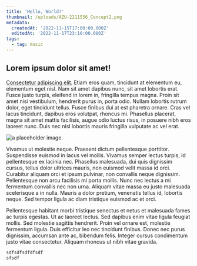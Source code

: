 ```yaml
---
title: 'Hello, World!'
thumbnail: /uploads/AZU-2211556_Concept2.png
metadata:
  createdAt: '2022-11-15T17:00:00.000Z'
  editedAt: '2022-11-17T23:10:00.000Z'
tags:
  - tag: music
---
```


## Lorem ipsum dolor sit amet!

[Consectetur adipiscing elit.](posts "posts") Etiam eros&#x20;
quam, tincidunt at elementum eu, elementum eget nisl. Nam sit amet&#x20;
dapibus nunc, sit amet lobortis erat. Fusce justo turpis, eleifend in&#x20;
lorem in, fringilla tempus magna. Proin sit amet nisi vestibulum,&#x20;
hendrerit purus in, porta odio. Nullam lobortis rutrum dolor, eget&#x20;
tincidunt tellus. Fusce finibus dui at est pharetra ornare. Cras vel&#x20;
lacus tincidunt, dapibus eros volutpat, rhoncus mi. Phasellus placerat,&#x20;
magna sit amet mattis facilisis, augue odio luctus risus, in posuere&#x20;
nibh eros laoreet nunc. Duis nec nisl lobortis mauris fringilla&#x20;
vulputate ac vel erat.

![a placeholder image.](/uploads/AZU-2211556_Concept2.png "a placeholder image.")

Vivamus ut molestie neque. Praesent dictum pellentesque porttitor.&#x20;
Suspendisse euismod in lacus vel mollis. Vivamus semper lectus turpis,&#x20;
id pellentesque ex lacinia nec. Phasellus malesuada, dui quis dignissim&#x20;
cursus, tellus dolor ultrices mauris, non euismod velit massa id orci.&#x20;
Curabitur aliquam orci et ipsum pulvinar, non convallis neque dignissim.
&#x20;Pellentesque non arcu facilisis mi porta mollis. Nunc nec lectus a mi&#x20;
fermentum convallis nec non urna. Aliquam vitae massa eu justo malesuada
&#x20;scelerisque a in nulla. Mauris a dolor pretium, venenatis tellus id,&#x20;
lobortis neque. Sed tempor ligula ac diam tristique euismod ac et orci.

Pellentesque habitant morbi tristique senectus et netus et malesuada&#x20;
fames ac turpis egestas. Ut ac laoreet lectus. Sed dapibus enim vitae&#x20;
ligula feugiat mollis. Sed molestie sagittis hendrerit. Proin vel ornare
&#x20;est, molestie fermentum ligula. Duis efficitur leo nec tincidunt&#x20;
finibus. Donec nec purus dignissim, accumsan ante ac, bibendum felis.&#x20;
Integer cursus condimentum justo vitae consectetur. Aliquam rhoncus ut&#x20;
nibh vitae gravida.

```javascript
sdfsdfsdfdfsdf
sfsdf
```
